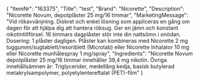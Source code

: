 {
  "ItemNr": "163375",
  "Title": "test",
  "Brand": "Nicorette",
  "Description": "Nicorette Novum, depotplåster 25 mg/16 timmar",
  "MarketingMessage": "Vid rökavvänjning. Diskret och enkel lösning som appliceras en gång om dagen för att hjälpa dig att hantera röksug. Ger en jämn och konstant nikotintillförsel. 16 timmars dagplåster stör inte din nattsömn i onödan. Dosering: 1 plåster dagligen. Plåster kan kombineras med Nicorette 2 mg tuggummi/sugtablett/resoriblett (Microtab) eller Nicorette Inhalator 10 mg eller Nicorette munhålespray 1 mg/spray",
  "Ingredients": "Nicorette Novum depotplåster 25 mg/16 timmar innehåller 39,4 mg nikotin. Övriga innehållsämnen är: Triglycerider, medellång kedja, basisk butylerad metakrylsampolymer, polyetylentereftalat (PET)-film"
}